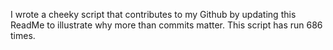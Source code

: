 I wrote a cheeky script that contributes to my Github by updating this ReadMe to illustrate why more than commits matter. This script has run 686 times.